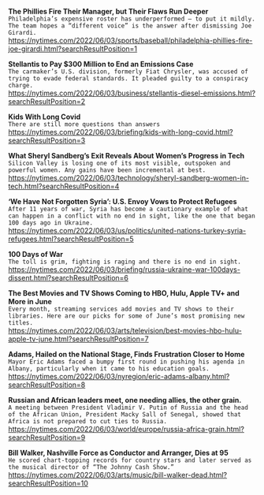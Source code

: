 **The Phillies Fire Their Manager, but Their Flaws Run Deeper**\
`Philadelphia’s expensive roster has underperformed — to put it mildly. The team hopes a “different voice” is the answer after dismissing Joe Girardi.`\
https://nytimes.com/2022/06/03/sports/baseball/philadelphia-phillies-fire-joe-girardi.html?searchResultPosition=1

**Stellantis to Pay $300 Million to End an Emissions Case**\
`The carmaker’s U.S. division, formerly Fiat Chrysler, was accused of trying to evade federal standards. It pleaded guilty to a conspiracy charge.`\
https://nytimes.com/2022/06/03/business/stellantis-diesel-emissions.html?searchResultPosition=2

**Kids With Long Covid**\
`There are still more questions than answers`\
https://nytimes.com/2022/06/03/briefing/kids-with-long-covid.html?searchResultPosition=3

**What Sheryl Sandberg’s Exit Reveals About Women’s Progress in Tech**\
`Silicon Valley is losing one of its most visible, outspoken and powerful women. Any gains have been incremental at best.`\
https://nytimes.com/2022/06/03/technology/sheryl-sandberg-women-in-tech.html?searchResultPosition=4

**‘We Have Not Forgotten Syria’: U.S. Envoy Vows to Protect Refugees**\
`After 11 years of war, Syria has become a cautionary example of what can happen in a conflict with no end in sight, like the one that began 100 days ago in Ukraine.`\
https://nytimes.com/2022/06/03/us/politics/united-nations-turkey-syria-refugees.html?searchResultPosition=5

**100 Days of War**\
`The toll is grim, fighting is raging and there is no end in sight.`\
https://nytimes.com/2022/06/03/briefing/russia-ukraine-war-100days-dissent.html?searchResultPosition=6

**The Best Movies and TV Shows Coming to HBO, Hulu, Apple TV+ and More in June**\
`Every month, streaming services add movies and TV shows to their libraries. Here are our picks for some of June’s most promising new titles.`\
https://nytimes.com/2022/06/03/arts/television/best-movies-hbo-hulu-apple-tv-june.html?searchResultPosition=7

**Adams, Hailed on the National Stage, Finds Frustration Closer to Home**\
`Mayor Eric Adams faced a bumpy first round in pushing his agenda in Albany, particularly when it came to his education goals.`\
https://nytimes.com/2022/06/03/nyregion/eric-adams-albany.html?searchResultPosition=8

**Russian and African leaders meet, one needing allies, the other grain.**\
`A meeting between President Vladimir V. Putin of Russia and the head of the African Union, President Macky Sall of Senegal, showed that Africa is not prepared to cut ties to Russia.`\
https://nytimes.com/2022/06/03/world/europe/russia-africa-grain.html?searchResultPosition=9

**Bill Walker, Nashville Force as Conductor and Arranger, Dies at 95**\
`He scored chart-topping records for country stars and later served as the musical director of “The Johnny Cash Show.”`\
https://nytimes.com/2022/06/03/arts/music/bill-walker-dead.html?searchResultPosition=10

